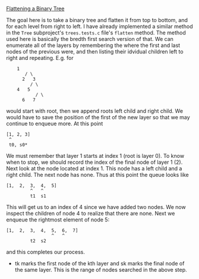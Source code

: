 [Flattening a Binary Tree]( https://github.com/kovidgoyal/kitty/issues/856 )

The goal here is to take a binary tree and flatten it from top to bottom, and for each level from right to left. I have already implemented a similar method in the `Tree` subproject's `trees.tests.c` file's `flatten` method. The method used here is basically the bredth first search version of that. We can enumerate all of the layers by remembering the where the first and last nodes of the previous were, and then listing their idvidual children left to right and repeating. E.g. for

		1
	       / \
	      2   3
             / \
	    4   5
               / \
	      6   7

would start with root, then we append roots left child and right child. We would have to save the position of the first of the new layer so that we may continue to enqueue more. At this point

	[1, 2, 3]
	 ^
	 t0, s0*

We must remember that layer 1 starts at index  1 (root is layer 0). To know when to stop, we should record the index of the final node of layer 1 (2). Next look at the node located at index 1. This node has a left child and a right child. The next node has none. Thus at this point the queue looks like

	[1,  2,  3,  4,  5]
             ^   ^
             t1  s1

This will get us to an index of 4 since we have added two nodes. We now inspect the children of node 4 to realize that there are none. Next we enqueue the rightmost element of node 5:

	[1,  2,  3,  4,  5,  6,  7]
                     ^   ^
		     t2  s2

and this completes our process. 

* tk marks the first node of the kth layer and sk marks the final node of the same layer. This is the range of nodes searched in the above step.
